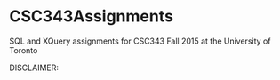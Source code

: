 # CSC343Assignments
SQL and XQuery assignments for CSC343 Fall 2015 at the University of Toronto

DISCLAIMER:
